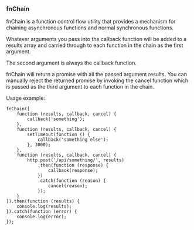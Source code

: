 ### fnChain

fnChain is a function control flow utility that provides a mechanism for chaining asynchronous functions and normal synchronous functions.

Whatever arguments you pass into the callback function will be added to a results array and carried through to each function in the chain as the first argument.

The second argument is always the callback function.

fnChain will return a promise with all the passed argument results. You can manually reject the returned promise by invoking the cancel function which is passed as the third argument to each function in the chain.

Usage example:

```
fnChain([
    function (results, callback, cancel) {
        callback('something');
    },
    function (results, callback, cancel) {
        setTimeout(function () {
            callback('something else');
        }, 3000);
    },
    function (results, callback, cancel) {
        http.post('/api/something/', results)
            .then(function (response) {
                callback(response);
            })
            .catch(function (reason) {
                cancel(reason);
            });
    }
]).then(function (results) {
    console.log(results);
}).catch(function (error) {
    console.log(error);
});
```
